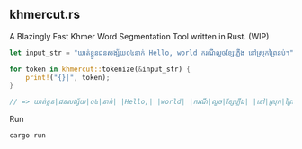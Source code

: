 ## khmercut.rs

A Blazingly Fast Khmer Word Segmentation Tool written in Rust. (WIP)

```rust
let input_str = "ឃាត់ខ្លួនជនសង្ស័យ០៤នាក់ Hello, world ករណីលួចខ្សែភ្លើង នៅស្រុកព្រៃនប់។".to_string();

for token in khmercut::tokenize(&input_str) {
    print!("{}|", token);
}

// => ឃាត់ខ្លួន|ជនសង្ស័យ|០៤|នាក់| |Hello,| |world| |ករណី|លួច|ខ្សែភ្លើង| |នៅ|ស្រុក|ព្រៃនប់|។|
```

Run

```shell
cargo run
```


